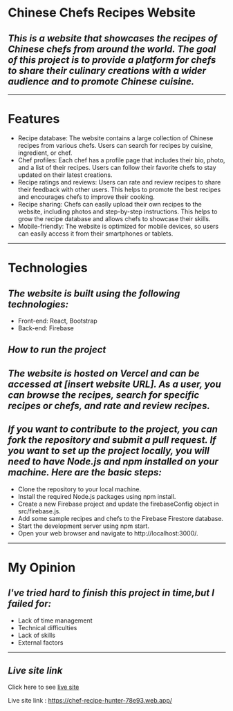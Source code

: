# **Chinese Chefs Recipes Website**
## _This is a website that showcases the recipes of Chinese chefs from around the world. The goal of this project is to provide a platform for chefs to share their culinary creations with a wider audience and to promote Chinese cuisine._
---
# **Features**
* Recipe database: The website contains a large collection of Chinese recipes from various chefs. Users can search for recipes by cuisine, ingredient, or chef.
* Chef profiles: Each chef has a profile page that includes their bio, photo, and a list of their recipes. Users can follow their favorite chefs to stay updated on their latest creations.
* Recipe ratings and reviews: Users can rate and review recipes to share their feedback with other users. This helps to promote the best recipes and encourages chefs to improve their cooking.
* Recipe sharing: Chefs can easily upload their own recipes to the website, including photos and step-by-step instructions. This helps to grow the recipe database and allows chefs to showcase their skills.
* Mobile-friendly: The website is optimized for mobile devices, so users can easily access it from their smartphones or tablets.
---
# **Technologies**
## _The website is built using the following technologies:_
* Front-end: React, Bootstrap
* Back-end: Firebase

## _How to run the project_
## _The website is hosted on Vercel and can be accessed at [insert website URL]. As a user, you can browse the recipes, search for specific recipes or chefs, and rate and review recipes._
## _If you want to contribute to the project, you can fork the repository and submit a pull request. If you want to set up the project locally, you will need to have Node.js and npm installed on your machine. Here are the basic steps:_
* Clone the repository to your local machine.
* Install the required Node.js packages using npm install.
* Create a new Firebase project and update the firebaseConfig object in src/firebase.js.
* Add some sample recipes and chefs to the Firebase Firestore database.
* Start the development server using npm start.
* Open your web browser and navigate to http://localhost:3000/.
---
# **My Opinion**
## _I've tried hard to finish this project in time,but I failed for:_
* Lack of time management
* Technical difficulties
* Lack of skills
* External factors
---
## _**Live site link**_
Click here to see [live site](https://chef-recipe-hunter-78e93.web.app/)

Live site link : https://chef-recipe-hunter-78e93.web.app/